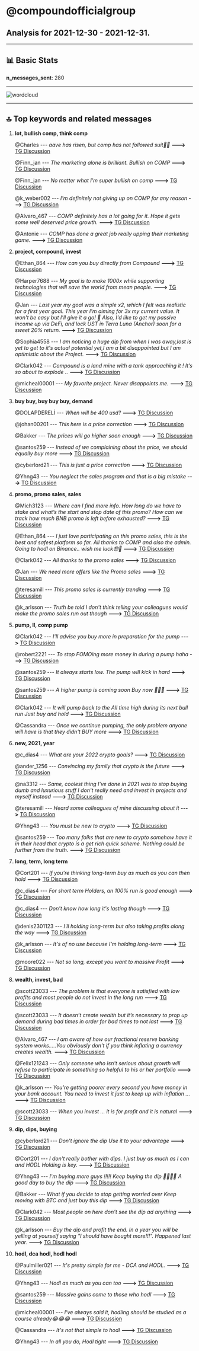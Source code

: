 # **@compoundofficialgroup**
 ## Analysis for **2021-12-30** - **2021-12-31**.

---

## 📊 **Basic Stats**

**n_messages_sent**: 280

---
![wordcloud](compoundofficialgroup_1Days_wordcloud.png)

---


## 🔝 **Top keywords and related messages**

1. **lot, bullish comp, think comp**

    @Charles --- *aave has risen, but comp has not followed suit🥺😡* **--->** [TG Discussion](https://t.me/compoundofficialgroup/26177)

    @Finn_jan --- *The marketing alone is brilliant. Bullish on COMP* **--->** [TG Discussion](https://t.me/compoundofficialgroup/26181)

    @Finn_jan --- *No matter what I'm super bullish on comp* **--->** [TG Discussion](https://t.me/compoundofficialgroup/26002)

    @k_weber002 --- *I'm definitely not giving up on COMP for any reason* **--->** [TG Discussion](https://t.me/compoundofficialgroup/25960)

    @Alvaro_467 --- *COMP definitely has a lot going for it. Hope it gets some well deserved price growth.* **--->** [TG Discussion](https://t.me/compoundofficialgroup/26322)

    @Antonie --- *COMP has done a great job really upping their marketing game.* **--->** [TG Discussion](https://t.me/compoundofficialgroup/26320)

2. **project, compound, invest**

    @Ethan_864 --- *How can you buy directly from Compound* **--->** [TG Discussion](https://t.me/compoundofficialgroup/25995)

    @Harper7688 --- *My goal is to make 1000x while supporting technologies that will save the world from mean people.* **--->** [TG Discussion](https://t.me/compoundofficialgroup/26202)

    @Jan --- *Last year my goal was a simple x2, which I felt was realistic for a first year goal.   This year I'm aiming for 3x my current value. It won't be easy but I'll give it a go! 🤘  Also, I'd like to get my passive income up via DeFi, and lock UST in Terra Luna (Anchor) soon for a sweet 20% return.* **--->** [TG Discussion](https://t.me/compoundofficialgroup/26200)

    @Sophia4558 --- *I am noticing a huge dip from when I was away,Iost is yet to get to it's actual potential yet,I am a bit disappointed but I am optimistic about the Project.* **--->** [TG Discussion](https://t.me/compoundofficialgroup/26315)

    @Clark042 --- *Compound is a land mine with a tank approaching it ! It’s so about to explode ..* **--->** [TG Discussion](https://t.me/compoundofficialgroup/25985)

    @micheal00001 --- *My favorite project. Never disappoints me.* **--->** [TG Discussion](https://t.me/compoundofficialgroup/25992)

3. **buy buy, buy buy buy, demand**

    @DOLAPDERELİ --- *When  will be 400 usd?* **--->** [TG Discussion](https://t.me/compoundofficialgroup/26106)

    @johan00201 --- *This here is a price correction* **--->** [TG Discussion](https://t.me/compoundofficialgroup/26119)

    @Bakker --- *The prices will go higher soon enough* **--->** [TG Discussion](https://t.me/compoundofficialgroup/26137)

    @santos259 --- *Instead of we complaining about the price, we should equally buy more* **--->** [TG Discussion](https://t.me/compoundofficialgroup/26036)

    @cyberlord21 --- *This is just a price correction* **--->** [TG Discussion](https://t.me/compoundofficialgroup/26145)

    @Yhng43 --- *You neglect the sales program and that is a big mistake* **--->** [TG Discussion](https://t.me/compoundofficialgroup/26028)

4. **promo, promo sales, sales**

    @Mich3123 --- *Where can I find more info. How long do we have to stake and what’s the start and stop date of this promo? How can we track how much BNB promo is left before exhausted?* **--->** [TG Discussion](https://t.me/compoundofficialgroup/26011)

    @Ethan_864 --- *I just love participating on this promo sales, this is the best and safest platform so far. All thanks to COMP and also the admin.  Going to hodl on Binance.. wish me luck😎💪* **--->** [TG Discussion](https://t.me/compoundofficialgroup/26147)

    @Clark042 --- *All thanks to the promo sales* **--->** [TG Discussion](https://t.me/compoundofficialgroup/26030)

    @Jan --- *We need more offers like the Promo sales* **--->** [TG Discussion](https://t.me/compoundofficialgroup/26034)

    @teresamill --- *This promo sales is currently trending* **--->** [TG Discussion](https://t.me/compoundofficialgroup/26031)

    @k_arlsson --- *Truth be told I don't think telling your colleagues would make the promo sales run out though* **--->** [TG Discussion](https://t.me/compoundofficialgroup/26006)

5. **pump, ll, comp pump**

    @Clark042 --- *I'll advise you buy more in preparation for the pump* **--->** [TG Discussion](https://t.me/compoundofficialgroup/26121)

    @robert2221 --- *To stop FOMOing more money in during a pump haha* **--->** [TG Discussion](https://t.me/compoundofficialgroup/26199)

    @santos259 --- *It always starts low. The pump will kick in hard* **--->** [TG Discussion](https://t.me/compoundofficialgroup/25988)

    @santos259 --- *A higher pump is coming soon Buy now  🤩🤩🤩* **--->** [TG Discussion](https://t.me/compoundofficialgroup/26072)

    @Clark042 --- *It will pump back to the All time high during its next bull run  Just buy and hold* **--->** [TG Discussion](https://t.me/compoundofficialgroup/25950)

    @Cassandra --- *Once we continue pumping, the only problem anyone will have is that they didn't BUY more* **--->** [TG Discussion](https://t.me/compoundofficialgroup/26243)

6. **new, 2021, year**

    @c_dias4 --- *What are your 2022 crypto goals?* **--->** [TG Discussion](https://t.me/compoundofficialgroup/26194)

    @ander_1256 --- *Convincing my family that crypto is the future* **--->** [TG Discussion](https://t.me/compoundofficialgroup/26204)

    @na3312 --- *Same, coolest thing I've done in 2021 was to stop buying dumb and luxurious stuff I don't really need and invest in projects and myself instead* **--->** [TG Discussion](https://t.me/compoundofficialgroup/26187)

    @teresamill --- *Heard some colleagues of mine discussing about it* **--->** [TG Discussion](https://t.me/compoundofficialgroup/26032)

    @Yhng43 --- *You must be new to crypto* **--->** [TG Discussion](https://t.me/compoundofficialgroup/26023)

    @santos259 --- *Too many folks that are new to crypto somehow have it in their head that crypto is a get rich quick scheme.  Nothing could be further from the truth.* **--->** [TG Discussion](https://t.me/compoundofficialgroup/26309)

7. **long, term, long term**

    @Cort201 --- *If you're thinking long-term buy as much as you can then hold* **--->** [TG Discussion](https://t.me/compoundofficialgroup/26293)

    @c_dias4 --- *For short term Holders, an 100% run is good enough* **--->** [TG Discussion](https://t.me/compoundofficialgroup/26061)

    @c_dias4 --- *Don't know how long it's lasting though* **--->** [TG Discussion](https://t.me/compoundofficialgroup/26013)

    @denis2301123 --- *I'll holding long-term but also taking profits along the way* **--->** [TG Discussion](https://t.me/compoundofficialgroup/25977)

    @k_arlsson --- *It's of no use because I'm holding long-term* **--->** [TG Discussion](https://t.me/compoundofficialgroup/25976)

    @moore022 --- *Not so long, except you want to massive Profit* **--->** [TG Discussion](https://t.me/compoundofficialgroup/26060)

8. **wealth, invest, bad**

    @scott23033 --- *The problem is that everyone is satisfied with low profits and most people do not invest in the long run* **--->** [TG Discussion](https://t.me/compoundofficialgroup/26308)

    @scott23033 --- *It doesn’t create wealth but it’s necessary to prop up demand during bad times in order for bad times to not last* **--->** [TG Discussion](https://t.me/compoundofficialgroup/26274)

    @Alvaro_467 --- *I am aware of how our fractional reserve banking system works.....You obviously don't if you think inflating a currency creates wealth.* **--->** [TG Discussion](https://t.me/compoundofficialgroup/26273)

    @Felix121243 --- *Only someone who isn't serious about growth will refuse to participate in something so helpful to his or her portfolio* **--->** [TG Discussion](https://t.me/compoundofficialgroup/26252)

    @k_arlsson --- *You're getting poorer every second you have money in your bank account.   You need to invest it just to keep up with inflation ...* **--->** [TG Discussion](https://t.me/compoundofficialgroup/26186)

    @scott23033 --- *When you invest ... it is for profit and it is natural* **--->** [TG Discussion](https://t.me/compoundofficialgroup/26307)

9. **dip, dips, buying**

    @cyberlord21 --- *Don't ignore the dip  Use it to your advantage* **--->** [TG Discussion](https://t.me/compoundofficialgroup/26087)

    @Cort201 --- *I don't really bother with dips. I just buy as much as I can and HODL Holding is key.* **--->** [TG Discussion](https://t.me/compoundofficialgroup/26081)

    @Yhng43 --- *I'm buying more guys !!!!! Keep buying the dip 😤😤😤😤  A good day to buy the dip* **--->** [TG Discussion](https://t.me/compoundofficialgroup/26070)

    @Bakker --- *What if you decide to stop getting worried over Keep moving with BTC and just buy this dip* **--->** [TG Discussion](https://t.me/compoundofficialgroup/26046)

    @Clark042 --- *Most people on here don't see the dip ad anything* **--->** [TG Discussion](https://t.me/compoundofficialgroup/26029)

    @k_arlsson --- *Buy the dip and profit the end. In a year you will be yelling at yourself saying "I should have bought more!!!". Happened last year.* **--->** [TG Discussion](https://t.me/compoundofficialgroup/25982)

10. **hodl, dca hodl, hodl hodl**

    @Paulmiller021 --- *It's pretty simple for me - DCA and HODL.* **--->** [TG Discussion](https://t.me/compoundofficialgroup/26195)

    @Yhng43 --- *Hodl as much as you can too* **--->** [TG Discussion](https://t.me/compoundofficialgroup/26172)

    @santos259 --- *Massive gains come to those who hodl* **--->** [TG Discussion](https://t.me/compoundofficialgroup/26135)

    @micheal00001 --- *I've always said it, hodling should be studied as a course already😂😂😂* **--->** [TG Discussion](https://t.me/compoundofficialgroup/26056)

    @Cassandra --- *It's not that simple to hodl* **--->** [TG Discussion](https://t.me/compoundofficialgroup/26054)

    @Yhng43 --- *In all you do, Hodl tight* **--->** [TG Discussion](https://t.me/compoundofficialgroup/25959)

